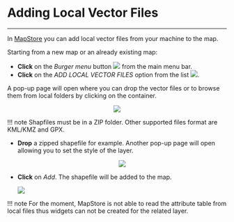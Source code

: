 # Adding Local Vector Files
***************************

In [MapStore](https://mapstore2.geo-solutions.it/mapstore/#/) you can add local vector files from your machine to the map.

Starting from a new map or an already existing map:

* **Click** on the *Burger menu* button <img src="../img/burger.jpg" style="max-width:25px;" /> from the main menu bar.
* **Click** on the *ADD LOCAL VECTOR FILES* option from the list <img src="../img/local-files.jpg" style="max-width:170px;" />.

A pop-up page will open where you can drop the vector files or to browse them from local folders by clicking on the container.

<p align = "center" ><img src="../img/add-files.jpg" style="max-width:300px;"  /> </p>


!!! note
    Shapfiles must be in a ZIP folder. Other supported files format are KML/KMZ and GPX.



* **Drop** a zipped shapefile for example. Another pop-up page will open allowing you to set the style of the layer.

     <p align = "center" ><img src="../img/style-shapefile.jpg" style="max-width:300px;"  /> </p>

* **Click** on *Add*. The shapefile will be added to the map.

     <img src="../img/map-localfile.jpg" style="max-width:600px;"  />


!!! note
    For the moment, MapStore is not able to read the attribute table from local files thus widgets can not be created for the related layer.

